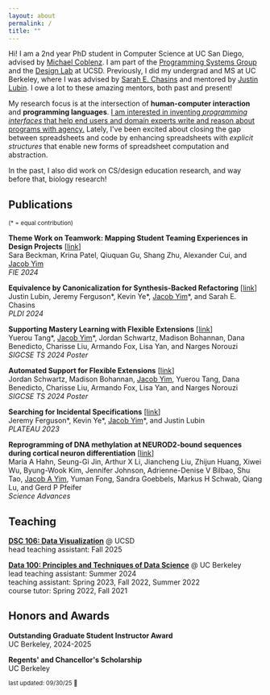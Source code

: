 ```yaml
---
layout: about
permalink: /
title: ""
---
```


Hi! I am a 2nd year PhD student in Computer Science at UC San Diego, advised by [Michael Coblenz](https://cseweb.ucsd.edu/~mcoblenz/). I am part of the [Programming Systems Group](https://cseweb.ucsd.edu/groups/progsys/) and the [Design Lab](https://designlab.ucsd.edu/) at UCSD. Previously, I did my undergrad and MS at UC Berkeley, where I was advised by [Sarah E. Chasins](https://schasins.com/) and mentored by [Justin Lubin](https://jlubin.net/). I owe a lot to these amazing mentors, both past and present!

My research focus is at the intersection of **human-computer interaction** and **programming languages**. <ins>I am interested in inventing *programming interfaces* that help end users and domain experts write and reason about programs with agency.</ins> Lately, I've been excited about closing the gap between spreadsheets and code by enhancing spreadsheets with *explicit structures* that enable new forms of spreadsheet computation and abstraction.

In the past, I also did work on CS/design education research, and way before that, biology research!

## Publications
<sup>(\* = equal contribution)</sup>

__Theme Work on Teamwork: Mapping Student Teaming Experiences in Design Projects__ [[link](https://doi.ieeecomputersociety.org/10.1109/FIE61694.2024.10892946)] \
Sara Beckman, Krina Patel, Qiuquan Gu, Shang Zhu, Alexander Cui, and <ins>Jacob Yim</ins> \
*FIE 2024*

__Equivalence by Canonicalization for Synthesis-Backed Refactoring__ [[link](https://doi.org/10.1145/3656453)] \
Justin Lubin, Jeremy Ferguson\*, Kevin Ye\*, <ins>Jacob Yim</ins>\*, and Sarah E. Chasins \
*PLDI 2024*

__Supporting Mastery Learning with Flexible Extensions__ [[link](https://doi.org/10.1145/3626253.3635615)] \
Yuerou Tang\*, <ins>Jacob Yim</ins>\*, Jordan Schwartz, Madison Bohannan, Dana Benedicto, Charisse Liu, Armando Fox, Lisa Yan, and Narges Norouzi \
*SIGCSE TS 2024 Poster*

__Automated Support for Flexible Extensions__ [[link](https://doi.org/10.1145/3626253.3635628)] \
Jordan Schwartz, Madison Bohannan, <ins>Jacob Yim</ins>, Yuerou Tang, Dana Benedicto, Charisse Liu, Armando Fox, Lisa Yan, and Narges Norouzi \
*SIGCSE TS 2024 Poster*

__Searching for Incidental Specifications__ [[link](https://doi.org/10.1184/R1/22277332.v1)] \
Jeremy Ferguson\*, Kevin Ye\*, <ins>Jacob Yim</ins>\*, and Justin Lubin \
*PLATEAU 2023*

__Reprogramming of DNA methylation at NEUROD2-bound sequences during cortical neuron differentiation__ [[link](https://doi.org/10.1126/sciadv.aax0080)] \
Maria A Hahn, Seung-Gi Jin, Arthur X Li, Jiancheng Liu, Zhijun Huang, Xiwei Wu, Byung-Wook Kim, Jennifer Johnson, Adrienne-Denise V Bilbao, Shu Tao, <ins>Jacob A Yim</ins>, Yuman Fong, Sandra Goebbels, Markus H Schwab, Qiang Lu, and Gerd P Pfeifer \
*Science Advances*

## Teaching
[__DSC 106: Data Visualization__](https://dsc106.com) @ UCSD \
head teaching assistant: Fall 2025

[__Data 100: Principles and Techniques of Data Science__](https://ds100.org) @ UC Berkeley \
lead teaching assistant: Summer 2024 \
teaching assistant: Spring 2023, Fall 2022, Summer 2022 \
course tutor: Spring 2022, Fall 2021

## Honors and Awards
__Outstanding Graduate Student Instructor Award__ \
UC Berkeley, 2024-2025

__Regents' and Chancellor's Scholarship__ \
UC Berkeley

<sup>last updated: 09/30/25 🍂</sup>